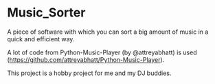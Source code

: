 # Music_Sorter
A piece of software with which you can sort a big amount
 of music in a quick and efficient way. 
 
 A lot of code from Python-Music-Player (by @attreyabhatt) is used (https://github.com/attreyabhatt/Python-Music-Player).
 
 This project is a hobby project for me and my DJ buddies.
